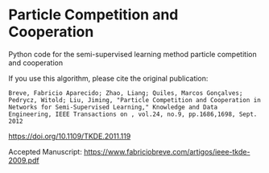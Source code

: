 # Particle Competition and Cooperation
Python code for the semi-supervised learning method particle competition and cooperation

If you use this algorithm, please cite the original publication:

`Breve, Fabricio Aparecido; Zhao, Liang; Quiles, Marcos Gonçalves; Pedrycz, Witold; Liu, Jiming, "Particle Competition and Cooperation in Networks for Semi-Supervised Learning," Knowledge and Data Engineering, IEEE Transactions on , vol.24, no.9, pp.1686,1698, Sept. 2012`

https://doi.org/10.1109/TKDE.2011.119

Accepted Manuscript: https://www.fabriciobreve.com/artigos/ieee-tkde-2009.pdf
